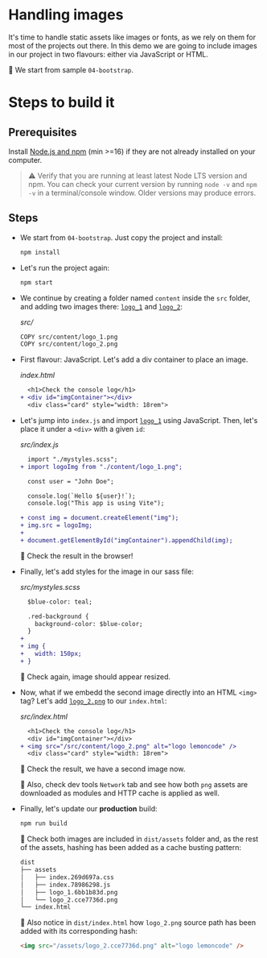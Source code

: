 # Handling images

It's time to handle static assets like images or fonts, as we rely on them for most of the projects out there. In this demo we are going to include images in our project in two flavours: either via JavaScript or HTML.

📌 We start from sample `04-bootstrap`.

# Steps to build it

## Prerequisites

Install [Node.js and npm](https://nodejs.org/en/) (min >=16) if they are not already installed on your computer.

> ⚠ Verify that you are running at least latest Node LTS version and npm. You can check your current version by running `node -v` and `npm -v` in a terminal/console window. Older versions may produce errors.

## Steps

- We start from `04-bootstrap`. Just copy the project and install:

  ```bash
  npm install
  ```

- Let's run the project again:

  ```bash
  npm start
  ```

- We continue by creating a folder named `content` inside the `src` folder, and adding two images there: [`logo_1`](./src/content/logo_1.png) and [`logo_2`](./src/content/logo_2.png):

  _src/_

  ```bash
  COPY src/content/logo_1.png
  COPY src/content/logo_2.png
  ```

- First flavour: JavaScript. Let's add a div container to place an image.

  _index.html_

  ```diff
    <h1>Check the console log</h1>
  + <div id="imgContainer"></div>
    <div class="card" style="width: 18rem">
  ```

- Let's jump into `index.js` and import [`logo_1`](./src/content/logo_1.png) using JavaScript. Then, let's place it under a `<div>` with a given `id`:

  _src/index.js_

  ```diff
    import "./mystyles.scss";
  + import logoImg from "./content/logo_1.png";

    const user = "John Doe";

    console.log(`Hello ${user}!`);
    console.log("This app is using Vite");

  + const img = document.createElement("img");
  + img.src = logoImg;
  +
  + document.getElementById("imgContainer").appendChild(img);
  ```

  🔎 Check the result in the browser!

- Finally, let's add styles for the image in our sass file:

  _src/mystyles.scss_

  ```diff
    $blue-color: teal;

    .red-background {
      background-color: $blue-color;
    }
  +
  + img {
  +   width: 150px;
  + }
  ```

  🔎 Check again, image should appear resized.

- Now, what if we embedd the second image directly into an HTML `<img>` tag? Let's add [`logo_2.png`](./src/content/logo_2.png) to our `index.html`:

  _src/index.html_

  ```diff
    <h1>Check the console log</h1>
    <div id="imgContainer"></div>
  + <img src="/src/content/logo_2.png" alt="logo lemoncode" />
    <div class="card" style="width: 18rem">
  ```

  🔎 Check the result, we have a second image now.

  🔎 Also, check dev tools `Network` tab and see how both `png` assets are downloaded as modules and HTTP cache is applied as well.

- Finally, let's update our **production** build:

  ```bash
  npm run build
  ```

  🔎 Check both images are included in `dist/assets` folder and, as the rest of the assets, hashing has been added as a cache busting pattern:

  ```bash
  dist
  ├── assets
  │   ├── index.269d697a.css
  │   ├── index.78986298.js
  │   ├── logo_1.6bb1b83d.png
  │   └── logo_2.cce7736d.png
  └── index.html
  ```

  🔎 Also notice in `dist/index.html` how `logo_2.png` source path has been added with its corresponding hash:

  ```html
  <img src="/assets/logo_2.cce7736d.png" alt="logo lemoncode" />
  ```
